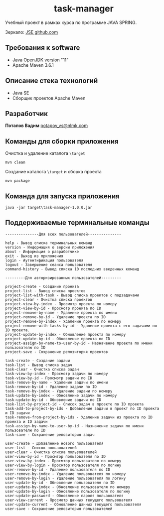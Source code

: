 <h1 align="center">task-manager</h1>

Учебный проект в рамках курса по программе JAVA SPRING.

Зеркало: [JSE github.com](https://github.com/KOPTEC-PRGM/jse)

## Требования к software

* Java OpenJDK version "11"
* Apache Maven 3.6.1

## Описание стека технологий

* Java SE 
* Сборщик проектов Apache Maven

## Разработчик

**Потапов Вадим** potapov_vs@nlmk.com

## Команды для сборки приложения

Очистка и удаление каталога `\target`
```
mvn clean
```
Создание каталога `\target` и сборка проекта
```
mvn package
```
## Команда для запуска приложения

```
java -jar target\task-manager-1.0.0.jar
```

## Поддерживаемые терминальные команды

```
---------------Для всех пользователей---------------

help - Вывод списка терминальных команд
version - Информация о версии приложения
about - Информация о разработчике
exit - Выход из приложения
login - Аутентификация пользователя
logout - Завершение сеанса пользователя
command-history - Вывод списка 10 последних введенных команд

---------Для авторизированных пользователей---------

project-create - Создание проекта
project-list - Вывод списка проектов
project-list-with-task - Вывод списка проектов с подзадачами
project-clear - Очистка списка проектов
project-view-by-index - Просмотр проекта по номеру
project-view-by-id - Просмотр проекта по ID
project-remove-by-name - Удаление проекта по имени
project-remove-by-id - Удаление проекта по ID
project-remove-by-index - Удаление проекта по номеру
project-remove-with-tasks-by-id - Удаление проекта с его задачами по ID проекта.
project-update-by-index - Обновление проекта по номеру
project-update-by-id - Обновление проекта по ID
project-assign-by-name-to-user-by-id - Назначение проекта по имени пользователю по ID
project-save - Сохранение репозитория проектов

task-create - Создание задачи
task-list - Вывод списка задач
task-clear - Очистка списка задач
task-view-by-index - Просмотр задачи по номеру
task-view-by-id - Просмотр задачи по ID
task-remove-by-name - Удаление задачи по имени
task-remove-by-id - Удаление задачи по ID
task-remove-by-index - Удаление задачи по номеру
task-update-by-index - Обновление задачи по номеру
task-update-by-id - Обновление задачи по ID
task-list-by-project-id - Список задач в проекте по ID проекта
task-add-to-project-by-ids - Добавление задачи в проект по ID проекта и ID задачи
task-remove-from-project-by-ids - Удаление задачи из проекта по ID проекта и ID задачи
task-assign-by-name-to-user-by-id - Назначение задачи по имени пользователю по ID
task-save - Сохранение репозитория задач

user-create - Добавление нового пользователя
user-list - Список пользователей
user-clear - Очистка списка пользователей
user-view-by-id - Просмтор пользователя по ID
user-view-by-index - Просмтор пользователя по номеру
user-view-by-login - Просмтор пользователя по логину
user-remove-by-id - Удаление пользователя по ID
user-remove-by-index - Удаление пользователя по номеру
user-remove-by-login - Удаление пользователя по логину
user-update-by-id - Обновление пользователя по ID
user-update-by-index - Обновление пользователя по номеру
user-update-by-login - Обновление пользователя по логину
user-update-password - Обновление пароля пользователя
user-view-current - Просмотр данных текущего пользователя
user-update-current - Обновление данных текущего пользователя
user-save - Сохранение репозитория пользователей
```
